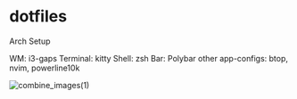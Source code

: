 # dotfiles
Arch Setup

WM: i3-gaps
Terminal: kitty
Shell: zsh 
Bar: Polybar
other app-configs: btop, nvim, powerline10k

![combine_images(1)](https://user-images.githubusercontent.com/106319367/172283944-eccd2188-a062-4f27-b99e-b3b433a18f67.png)
